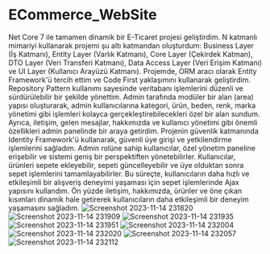# ECommerce_WebSite
Net Core 7 ile tamamen dinamik bir E-Ticaret projesi geliştirdim. N katmanlı mimariyi kullanarak projemi şu altı katmandan oluşturdum: Business Layer (İş Katmanı), Entity Layer (Varlık Katmanı), Core Layer (Çekirdek Katman), DTO Layer (Veri Transferi Katmanı), Data Access Layer (Veri Erişim Katmanı) ve UI Layer (Kullanıcı Arayüzü Katmanı).
Projemde, ORM aracı olarak Entity Framework'ü tercih ettim ve Code First yaklaşımını kullanarak geliştirdim. Repository Pattern kullanımı sayesinde veritabanı işlemlerini düzenli ve sürdürülebilir bir şekilde yönettim.
Admin tarafında modüler bir alan (area) yapısı oluşturarak, admin kullanıcılarına kategori, ürün, beden, renk, marka yönetimi gibi işlemleri kolayca gerçekleştirebilecekleri özel bir alan sundum. Ayrıca, iletişim, gelen mesajlar, hakkımızda ve kullanıcı yönetimi gibi önemli özellikleri admin panelinde bir araya getirdim.
Projenin güvenlik katmanında Identity Framework'ü kullanarak, güvenli üye girişi ve yetkilendirme işlemlerini sağladım. Admin rolüne sahip kullanıcılar, özel yönetim paneline erişebilir ve sistemi geniş bir perspektiften yönetebilirler.
Kullanıcılar, ürünleri sepete ekleyebilir, sepeti güncelleyebilir ve üye olduktan sonra sepet işlemlerini tamamlayabilirler. Bu süreçte, kullanıcıların daha hızlı ve etkileşimli bir alışveriş deneyimi yaşaması için sepet işlemlerinde Ajax yapısını kullandım.
Ön yüzde iletişim, hakkımızda, ürünler ve öne çıkan kısımları dinamik hale getirerek kullanıcıların daha etkileşimli bir deneyim yaşamasını sağladım.
![Screenshot 2023-11-14 231820](https://github.com/ckmkomer/E-Commerce_WebSite/assets/101353123/da3072d3-db0e-49d4-8ad8-960f8b7f3a64)
![Screenshot 2023-11-14 231909](https://github.com/ckmkomer/E-Commerce_WebSite/assets/101353123/b92ff066-d8d3-479c-8423-78c4c83200d9)
![Screenshot 2023-11-14 231935](https://github.com/ckmkomer/E-Commerce_WebSite/assets/101353123/12c1a5f8-e4aa-4d56-8bac-00117db710fc)
![Screenshot 2023-11-14 231951](https://github.com/ckmkomer/E-Commerce_WebSite/assets/101353123/1fee686c-6229-443c-b9f4-ce670a94ee35)
![Screenshot 2023-11-14 232004](https://github.com/ckmkomer/E-Commerce_WebSite/assets/101353123/a1123716-09d2-4250-8907-0d70bfe2c851)
![Screenshot 2023-11-14 232020](https://github.com/ckmkomer/E-Commerce_WebSite/assets/101353123/6e8764e7-1aa9-4643-b93e-213010f5759b)
![Screenshot 2023-11-14 232057](https://github.com/ckmkomer/E-Commerce_WebSite/assets/101353123/de45005f-a0d7-4733-9af3-315091094f32)
![Screenshot 2023-11-14 232112](https://github.com/ckmkomer/E-Commerce_WebSite/assets/101353123/3c216a18-9d22-481c-a96a-9409a9cf9906)
